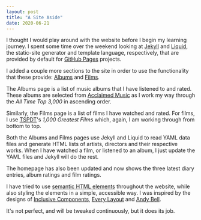```yaml
---
layout: post
title: "A Site Aside"
date: 2020-06-21
---
```


I thought I would play around with the website before I begin my learning journey.
I spent some time over the weekend looking at [Jekyll](https://jekyllrb.com/) and
[Liquid](https://shopify.github.io/liquid/), the static-site generator and template language, respectively, that are
provided by default for [GitHub Pages](https://pages.github.com/) projects.

I added a couple more sections to the site in order to use the functionality that these provide:
[Albums](/albums) and [Films](/films).

The Albums page is a list of music albums that I have listened to and rated. These albums are selected from
[Acclaimed Music](http://acclaimedmusic.net/) as I work my way through the _All Time Top 3,000_ in ascending order.

Similarly, the Films page is a list of films I have watched and rated. For films, I use
[TSPDT]()'s _1,000 Greatest Films_ which, again, I am working through from bottom to top.

Both the Albums and Films pages use Jekyll and Liquid to read YAML data files and generate HTML lists of artists,
directors and their respective works. When I have watched a film, or listened to an album, I just
update the YAML files and Jekyll will do the rest.

The homepage has also been updated and now shows the three latest diary entries, album ratings and film ratings.

I have tried to use
[semantic HTML elements](https://developer.mozilla.org/en-US/docs/Glossary/semantics#Semantics_in_HTML) throughout the
website, while also styling the elements in a simple, accessible way. I was inspired by the designs of
[Inclusive Components](https://inclusive-components.design/), [Every Layout](https://every-layout.dev/) and
[Andy Bell](https://hankchizljaw.com/).

It's not perfect, and will be tweaked continuously, but it does its job.
